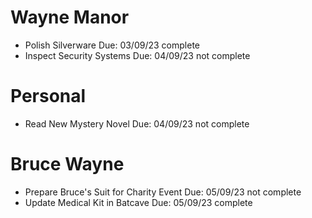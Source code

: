 # Wayne Manor

- Polish Silverware Due: 03/09/23 complete
- Inspect Security Systems Due: 04/09/23 not complete

# Personal

- Read New Mystery Novel Due: 04/09/23 not complete

# Bruce Wayne

- Prepare Bruce's Suit for Charity Event Due: 05/09/23 not complete
- Update Medical Kit in Batcave Due: 05/09/23 complete

